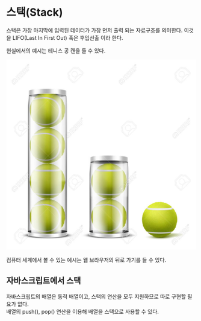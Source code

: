 # 스택(Stack)

스택은 가장 마지막에 입력된 데이터가 가장 먼저 출력 되는 자료구조를 의미한다.
이것을 LIFO(Last In First Out) 혹은 후입선출 이라 한다.

현실에서의 예시는 테니스 공 캔을 들 수 있다.

![Image](./tennis_ball.png)

컴퓨터 세계에서 볼 수 있는 예시는 웹 브라우저의 뒤로 가기를 들 수 있다.

## 자바스크립트에서 스택

자바스크립트의 배열은 동적 배열이고, 스택의 연산을 모두 지원하므로 따로 구현할 필요가 없다.<br>
배열의 push(), pop() 연산을 이용해 배열을 스택으로 사용할 수 있다.
